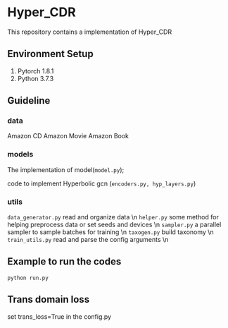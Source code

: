 # Hyper_CDR
This repository contains a implementation of Hyper_CDR

## Environment Setup
1. Pytorch 1.8.1
2. Python 3.7.3

## Guideline

### data

Amazon CD
Amazon Movie
Amazon Book

### models

The implementation of model(```model.py```); 

code to implement Hyperbolic gcn (```encoders.py, hyp_layers.py```)

### utils

```data_generator.py``` read and organize data \n
```helper.py``` some method for helping preprocess data or set seeds and devices \n
```sampler.py``` a parallel sampler to sample batches for training \n
```taxogen.py``` build taxonomy \n
```train_utils.py``` read and parse the config arguments \n

## Example to run the codes

```
python run.py
```

## Trans domain loss
set trans_loss=True in the config.py
